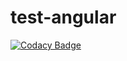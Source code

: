 # test-angular
[![Codacy Badge](https://api.codacy.com/project/badge/Grade/020029add10b465db7ceac63975eceaf)](https://app.codacy.com/gh/F0urchette/test-angular?utm_source=github.com&utm_medium=referral&utm_content=F0urchette/test-angular&utm_campaign=Badge_Grade_Settings)
